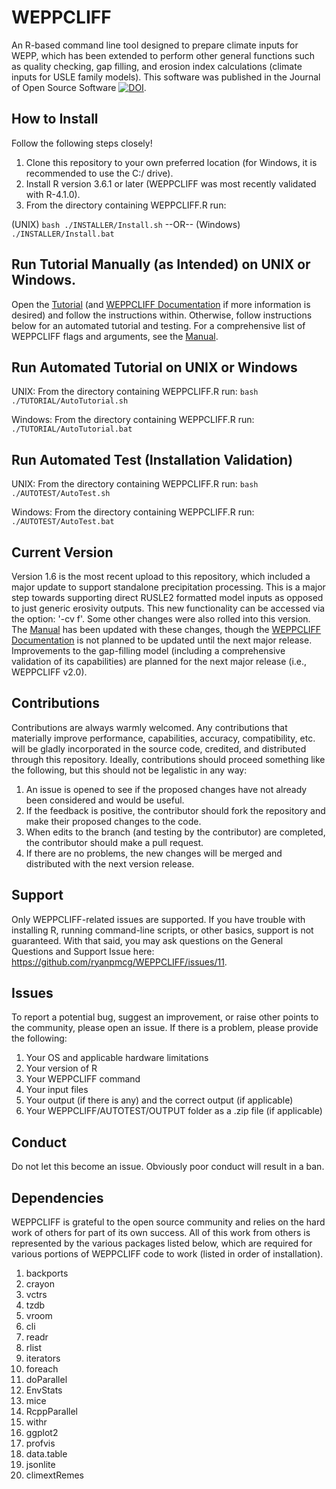# WEPPCLIFF
An R-based command line tool designed to prepare climate inputs for WEPP, which has been extended to perform other general functions such as quality checking, gap filling, and erosion index calculations (climate inputs for USLE family models). This software was published in the Journal of Open Source Software [![DOI](https://joss.theoj.org/papers/10.21105/joss.02029/status.svg)](https://doi.org/10.21105/joss.02029).

## How to Install
Follow the following steps closely! 

1. Clone this repository to your own preferred location (for Windows, it is recommended to use the C:/ drive).
2. Install R version 3.6.1 or later (WEPPCLIFF was most recently validated with R-4.1.0).
3. From the directory containing WEPPCLIFF.R run:

(UNIX) `bash ./INSTALLER/Install.sh`  --OR-- (Windows) `./INSTALLER/Install.bat`

## Run Tutorial Manually (as Intended) on UNIX or Windows.
Open the [Tutorial](https://github.com/ryanpmcg/WEPPCLIFF/blob/master/TUTORIAL/Tutorial.md) (and [WEPPCLIFF Documentation](https://github.com/ryanpmcg/WEPPCLIFF/blob/master/WEPPCLIFF%20Documentation%20(v1.5).pdf) if more information is desired) and follow the instructions within. Otherwise, follow instructions below for an automated tutorial and testing. For a comprehensive list of WEPPCLIFF flags and arguments, see the [Manual](https://github.com/ryanpmcg/WEPPCLIFF/blob/master/Manual.md).

## Run Automated Tutorial on UNIX or Windows
UNIX: From the directory containing WEPPCLIFF.R run: `bash ./TUTORIAL/AutoTutorial.sh`

Windows: From the directory containing WEPPCLIFF.R run: `./TUTORIAL/AutoTutorial.bat`

## Run Automated Test (Installation Validation)
UNIX: From the directory containing WEPPCLIFF.R run: `bash ./AUTOTEST/AutoTest.sh`

Windows: From the directory containing WEPPCLIFF.R run: `./AUTOTEST/AutoTest.bat`

## Current Version
Version 1.6 is the most recent upload to this repository, which included a major update to support standalone precipitation processing. This is a major step towards supporting direct RUSLE2 formatted model inputs as opposed to just generic erosivity outputs. This new functionality can be accessed via the option: '-cv f'. Some other changes were also rolled into this version. The [Manual](https://github.com/ryanpmcg/WEPPCLIFF/blob/master/Manual.md) has been updated with these changes, though the [WEPPCLIFF Documentation](https://github.com/ryanpmcg/WEPPCLIFF/blob/master/WEPPCLIFF%20Documentation%20(v1.5).pdf) is not planned to be updated until the next major release. Improvements to the gap-filling model (including a comprehensive validation of its capabilities) are planned for the next major release (i.e., WEPPCLIFF v2.0).

## Contributions
Contributions are always warmly welcomed. Any contributions that materially improve performance, capabilities, accuracy, compatibility, etc. will be gladly incorporated in the source code, credited, and distributed through this repository. Ideally, contributions should proceed something like the following, but this should not be legalistic in any way:
1. An issue is opened to see if the proposed changes have not already been considered and would be useful.
2. If the feedback is positive, the contributor should fork the repository and make their proposed changes to the code.
3. When edits to the branch (and testing by the contributor) are completed, the contributor should make a pull request.
4. If there are no problems, the new changes will be merged and distributed with the next version release.

## Support
Only WEPPCLIFF-related issues are supported. If you have trouble with installing R, running command-line scripts, or other basics, support is not guaranteed. With that said, you may ask questions on the General Questions and Support Issue here: https://github.com/ryanpmcg/WEPPCLIFF/issues/11.

## Issues
To report a potential bug, suggest an improvement, or raise other points to the community, please open an issue. If there is a problem, please provide the following:
1. Your OS and applicable hardware limitations
2. Your version of R
3. Your WEPPCLIFF command
4. Your input files
5. Your output (if there is any) and the correct output (if applicable)
6. Your WEPPCLIFF/AUTOTEST/OUTPUT folder as a .zip file (if applicable)

## Conduct
Do not let this become an issue. Obviously poor conduct will result in a ban.

## Dependencies
WEPPCLIFF is grateful to the open source community and relies on the hard work of others for part of its own success. All of this work from others is represented by the various packages listed below, which are required for various portions of WEPPCLIFF code to work (listed in order of installation).

1. backports
2. crayon
3. vctrs
4. tzdb
5. vroom
6. cli
7. readr
8. rlist
9. iterators
10. foreach
11. doParallel
12. EnvStats
13. mice
14. RcppParallel
15. withr
16. ggplot2
17. profvis
18. data.table
19. jsonlite
20. climextRemes
